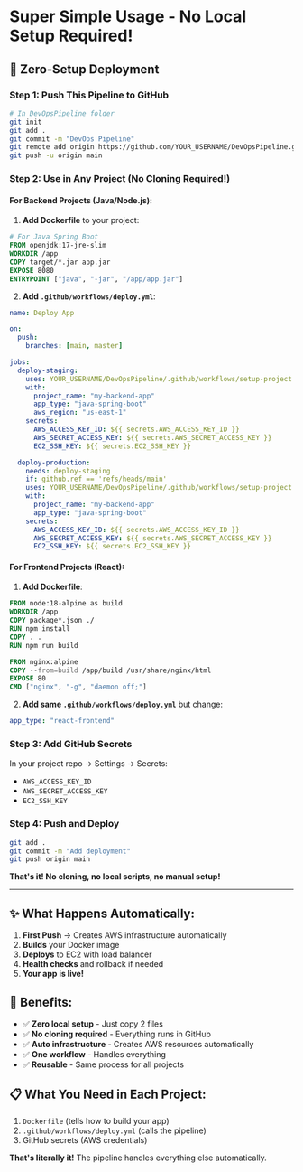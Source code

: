 # Super Simple Usage - No Local Setup Required!

## 🚀 **Zero-Setup Deployment**

### **Step 1: Push This Pipeline to GitHub**
```bash
# In DevOpsPipeline folder
git init
git add .
git commit -m "DevOps Pipeline"
git remote add origin https://github.com/YOUR_USERNAME/DevOpsPipeline.git
git push -u origin main
```

### **Step 2: Use in Any Project (No Cloning Required!)**

#### **For Backend Projects (Java/Node.js):**

1. **Add Dockerfile** to your project:
```dockerfile
# For Java Spring Boot
FROM openjdk:17-jre-slim
WORKDIR /app
COPY target/*.jar app.jar
EXPOSE 8080
ENTRYPOINT ["java", "-jar", "/app/app.jar"]
```

2. **Add `.github/workflows/deploy.yml`**:
```yaml
name: Deploy App

on:
  push:
    branches: [main, master]

jobs:
  deploy-staging:
    uses: YOUR_USERNAME/DevOpsPipeline/.github/workflows/setup-project.yml@main
    with:
      project_name: "my-backend-app"
      app_type: "java-spring-boot"
      aws_region: "us-east-1"
    secrets:
      AWS_ACCESS_KEY_ID: ${{ secrets.AWS_ACCESS_KEY_ID }}
      AWS_SECRET_ACCESS_KEY: ${{ secrets.AWS_SECRET_ACCESS_KEY }}
      EC2_SSH_KEY: ${{ secrets.EC2_SSH_KEY }}

  deploy-production:
    needs: deploy-staging
    if: github.ref == 'refs/heads/main'
    uses: YOUR_USERNAME/DevOpsPipeline/.github/workflows/setup-project.yml@main
    with:
      project_name: "my-backend-app"
      app_type: "java-spring-boot"
    secrets:
      AWS_ACCESS_KEY_ID: ${{ secrets.AWS_ACCESS_KEY_ID }}
      AWS_SECRET_ACCESS_KEY: ${{ secrets.AWS_SECRET_ACCESS_KEY }}
      EC2_SSH_KEY: ${{ secrets.EC2_SSH_KEY }}
```

#### **For Frontend Projects (React):**

1. **Add Dockerfile**:
```dockerfile
FROM node:18-alpine as build
WORKDIR /app
COPY package*.json ./
RUN npm install
COPY . .
RUN npm run build

FROM nginx:alpine
COPY --from=build /app/build /usr/share/nginx/html
EXPOSE 80
CMD ["nginx", "-g", "daemon off;"]
```

2. **Add same `.github/workflows/deploy.yml`** but change:
```yaml
app_type: "react-frontend"
```

### **Step 3: Add GitHub Secrets**
In your project repo → Settings → Secrets:
- `AWS_ACCESS_KEY_ID`
- `AWS_SECRET_ACCESS_KEY` 
- `EC2_SSH_KEY`

### **Step 4: Push and Deploy**
```bash
git add .
git commit -m "Add deployment"
git push origin main
```

**That's it! No cloning, no local scripts, no manual setup!**

---

## ✨ **What Happens Automatically:**

1. **First Push** → Creates AWS infrastructure automatically
2. **Builds** your Docker image
3. **Deploys** to EC2 with load balancer
4. **Health checks** and rollback if needed
5. **Your app is live!**

## 🎯 **Benefits:**

- ✅ **Zero local setup** - Just copy 2 files
- ✅ **No cloning required** - Everything runs in GitHub
- ✅ **Auto infrastructure** - Creates AWS resources automatically  
- ✅ **One workflow** - Handles everything
- ✅ **Reusable** - Same process for all projects

## 📋 **What You Need in Each Project:**

1. `Dockerfile` (tells how to build your app)
2. `.github/workflows/deploy.yml` (calls the pipeline)
3. GitHub secrets (AWS credentials)

**That's literally it!** The pipeline handles everything else automatically.